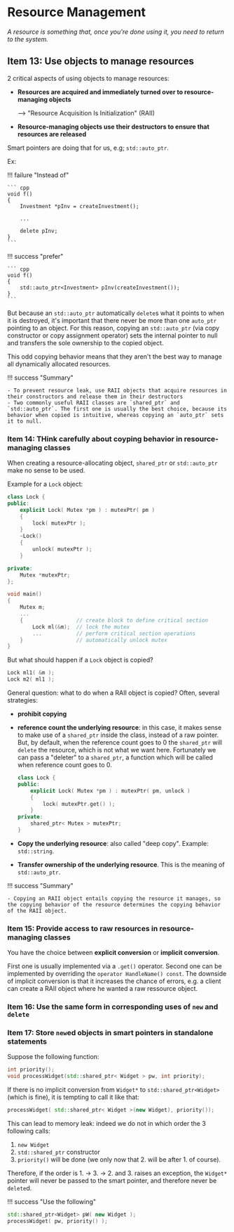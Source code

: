 # Resource Management

*A resource is something that, once you're done using it, you need to return to the system.*

## Item 13: Use objects to manage resources

2 critical aspects of using objects to manage resources:

- **Resources are acquired and immediately turned over to resource-managing objects**
  
    --> "Resource Acquisition Is Initialization" (RAII)

- **Resource-managing objects use their destructors to ensure that resources are released**

Smart pointers are doing that for us, e.g; `std::auto_ptr`.

Ex:

!!! failure "Instead of"

    ``` cpp
    void f()
    {
        Investment *pInv = createInvestment();
        
        ...
        
        delete pInv;
    }
    ```

!!! success "prefer"

    ``` cpp
    void f()
    {
        std::auto_ptr<Investment> pInv(createInvestment());
    }
    ```

But because an `std::auto_ptr` automatically `delete`s what it points to when it is destroyed, it's important that there never be more than one `auto_ptr` pointing to an object.
For this reason, copying an `std::auto_ptr` (via copy constructor or copy assignment operator) sets the internal pointer to null and transfers the sole ownership to the copied object.

This odd copying behavior means that they aren't the best way to manage all dynamically allocated resources.

!!! success "Summary"

    - To prevent resource leak, use RAII objects that acquire resources in their constructors and release them in their destructors
    - Two commonly useful RAII classes are `shared_ptr` and `std::auto_ptr`. The first one is usually the best choice, because its behavior when copied is intuitive, whereas copying an `auto_ptr` sets it to null.

### Item 14: THink carefully about coyping behavior in resource-managing classes

When creating a resource-allocating object, `shared_ptr` or `std::auto_ptr` make no sense to be used.

Example for a `Lock` object:

``` cpp
class Lock {
public:
    explicit Lock( Mutex *pm ) : mutexPtr( pm )
    {
        lock( mutexPtr );
    }
    ~Lock()
    {
        unlock( mutexPtr );
    }

private:
    Mutex *mutexPtr;
};

void main()
{
    Mutex m;
    ...
    {                 // create block to define critical section
        Lock ml(&m);  // lock the mutex
        ...           // perform critical section operations
    }                 // automatically unlock mutex
}
```

But what should happen if a `Lock` object is copied?

``` cpp
Lock ml1( &m );
Lock m2( ml1 );
```

General question: what to do when a RAII object is copied? Often, several strategies:

- **prohibit copying**

- **reference count the underlying resource**: in this case, it makes sense to make use of a `shared_ptr` inside the class, instead of a raw pointer. But, by default, when the reference count goes to 0 the `shared_ptr` will `delete` the resource, which is not what we want here. Fortunately we can pass a "deleter" to a `shared_ptr`, a function which will be called when reference count goes to 0.

    ``` cpp
    class Lock {
    public:
        explicit Lock( Mutex *pm ) : mutexPtr( pm, unlock )
        {
            lock( mutexPtr.get() );
        }
    private:
        shared_ptr< Mutex > mutexPtr;
    }
    ```

- **Copy the underlying resource**: also called "deep copy". Example: `std::string`.

- **Transfer ownership of the underlying resource**. This is the meaning of `std::auto_ptr`.

!!! success "Summary"

    - Copying an RAII object entails copying the resource it manages, so the copying behavior of the resource determines the copying behavior of the RAII object.

### Item 15: Provide access to raw resources in resource-managing classes

You have the choice between **explicit conversion** or **implicit conversion**.

First one is usually implemented via a `.get()` operator.
Second one can be implemented by overriding the `operator HandleName() const`.
The downside of implicit conversion is that it increases the chance of errors, e.g. a client can create a RAII object where he wanted a raw ressource object.

### Item 16: Use the same form in corresponding uses of `new` and `delete`

### Item 17: Store `new`ed objects in smart pointers in standalone statements

Suppose the following function:

``` cpp
int priority();
void processWidget(std::shared_ptr< Widget > pw, int priority);
```

If there is no implicit conversion from `Widget*` to `std::shared_ptr<Widget>` (which is fine), it is tempting to call it like that:

``` cpp
processWidget( std::shared_ptr< Widget >(new Widget), priority());
```

This can lead to memory leak: indeed we do not in which order the 3 following calls:

1. `new Widget`
2. `std::shared_ptr` constructor
3. `priority()`
will be done (we only now that 2. will be after 1. of course).

Therefore, if the order is 1. -> 3. -> 2. and 3. raises an exception, the `Widget*` pointer will never be passed to the smart pointer, and therefore never be `delete`d.

!!! success "Use the following"

   ``` cpp
   std::shared_ptr<Widget> pW( new Widget );
   processWidget( pw, priority() );
   ```
